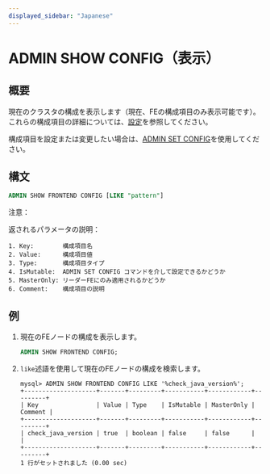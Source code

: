 ```yaml
---
displayed_sidebar: "Japanese"
---
```


# ADMIN SHOW CONFIG（表示）

## 概要

現在のクラスタの構成を表示します（現在、FEの構成項目のみ表示可能です）。これらの構成項目の詳細については、[設定](../../../administration/Configuration.md#fe-configuration-items)を参照してください。

構成項目を設定または変更したい場合は、[ADMIN SET CONFIG](ADMIN_SET_CONFIG.md)を使用してください。

## 構文

```sql
ADMIN SHOW FRONTEND CONFIG [LIKE "pattern"]
```

注意：

返されるパラメータの説明：

```plain text
1. Key:        構成項目名
2. Value:      構成項目値
3. Type:       構成項目タイプ 
4. IsMutable:  ADMIN SET CONFIG コマンドを介して設定できるかどうか
5. MasterOnly: リーダーFEにのみ適用されるかどうか
6. Comment:    構成項目の説明 
```

## 例

1. 現在のFEノードの構成を表示します。

    ```sql
    ADMIN SHOW FRONTEND CONFIG;
    ```

2. `like`述語を使用して現在のFEノードの構成を検索します。

    ```plain text
    mysql> ADMIN SHOW FRONTEND CONFIG LIKE '%check_java_version%';
    +--------------------+-------+---------+-----------+------------+---------+
    | Key                | Value | Type    | IsMutable | MasterOnly | Comment |
    +--------------------+-------+---------+-----------+------------+---------+
    | check_java_version | true  | boolean | false     | false      |         |
    +--------------------+-------+---------+-----------+------------+---------+
    1 行がセットされました (0.00 sec)
    ```